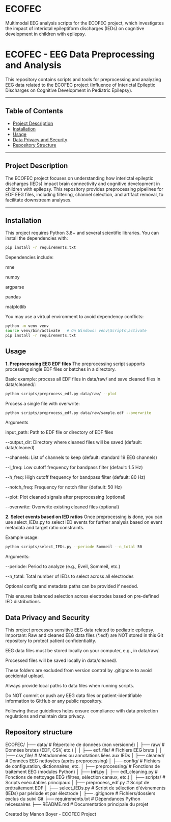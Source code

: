 # ECOFEC
Multimodal EEG analysis scripts for the ECOFEC project, which investigates the impact of interictal epileptiform discharges (IEDs) on cognitive development in children with epilepsy.

# ECOFEC - EEG Data Preprocessing and Analysis

This repository contains scripts and tools for preprocessing and analyzing EEG data related to the ECOFEC project (Influence of Interictal Epileptic Discharges on Cognitive Development in Pediatric Epilepsy).

---

## Table of Contents

- [Project Description](#project-description)  
- [Installation](#installation)  
- [Usage](#usage)  
- [Data Privacy and Security](#data-privacy-and-security)  
- [Repository Structure](#repository-structure)  

---

## Project Description

The ECOFEC project focuses on understanding how interictal epileptic discharges (IEDs) impact brain connectivity and cognitive development in children with epilepsy. This repository provides preprocessing pipelines for EDF EEG files, including filtering, channel selection, and artifact removal, to facilitate downstream analyses.

---

## Installation

This project requires Python 3.8+ and several scientific libraries. You can install the dependencies with:

```bash
pip install -r requirements.txt
```

Dependencies include:

mne

numpy

argparse

pandas

matplotlib

You may use a virtual environment to avoid dependency conflicts:

```bash
python -m venv venv
source venv/bin/activate   # On Windows: venv\Scripts\activate
pip install -r requirements.txt
```

## Usage

**1. Preprocessing EEG EDF files**
The preprocessing script supports processing single EDF files or batches in a directory.

Basic example: process all EDF files in data/raw/ and save cleaned files in data/cleaned/:
```bash
python scripts/preprocess_edf.py data/raw/ --plot
```

Process a single file with overwrite:
```bash
python scripts/preprocess_edf.py data/raw/sample.edf --overwrite
```

Arguments

input_path: Path to EDF file or directory of EDF files

--output_dir: Directory where cleaned files will be saved (default: data/cleaned)

--channels: List of channels to keep (default: standard 19 EEG channels)

--l_freq: Low cutoff frequency for bandpass filter (default: 1.5 Hz)

--h_freq: High cutoff frequency for bandpass filter (default: 80 Hz)

--notch_freq: Frequency for notch filter (default: 50 Hz)

--plot: Plot cleaned signals after preprocessing (optional)

--overwrite: Overwrite existing cleaned files (optional)

**2. Select events based on IED ratios**
Once preprocessing is done, you can use select_IEDs.py to select IED events for further analysis based on event metadata and target ratio constraints.

Example usage:
```bash
python scripts/select_IEDs.py --periode Sommeil --n_total 50
```

Arguments:

--periode: Period to analyze (e.g., Eveil, Sommeil, etc.)

--n_total: Total number of IEDs to select across all electrodes

Optional config and metadata paths can be provided if needed.

This ensures balanced selection across electrodes based on pre-defined IED distributions.

## Data Privacy and Security

This project processes sensitive EEG data related to pediatric epilepsy.
Important: Raw and cleaned EEG data files (*.edf) are NOT stored in this Git repository to protect patient confidentiality.

EEG data files must be stored locally on your computer, e.g., in data/raw/.

Processed files will be saved locally in data/cleaned/.

These folders are excluded from version control by .gitignore to avoid accidental upload.

Always provide local paths to data files when running scripts.

Do NOT commit or push any EEG data files or patient-identifiable information to GitHub or any public repository.

Following these guidelines helps ensure compliance with data protection regulations and maintain data privacy.

## Repository structure 

ECOFEC/
├── data/                          # Répertoire de données (non versionné)
│   ├── raw/                      # Données brutes (EDF, CSV, etc.)
│   │   ├── edf_file/            # Fichiers EEG bruts
│   │   ├── csv_file/            # Métadonnées ou annotations liées aux IEDs
│   ├── cleaned/                 # Données EEG nettoyées (après preprocessing)
│   ├── config/                  # Fichiers de configuration, dictionnaires, etc.
│
├── preprocessing/               # Fonctions de traitement EEG (modules Python)
│   ├── __init__.py
│   ├── edf_cleaning.py         # Fonctions de nettoyage EEG (filtres, sélection canaux, etc.)
│
├── scripts/                     # Scripts exécutables principaux
│   ├── preprocess_edf.py       # Script de prétraitement EDF
│   ├── select_IEDs.py          # Script de sélection d'évènements (IEDs) par période et par électrode
│
├── .gitignore                   # Fichiers/dossiers exclus du suivi Git
├── requirements.txt             # Dépendances Python nécessaires
├── README.md                    # Documentation principale du projet


Created by Manon Boyer - ECOFEC Project
